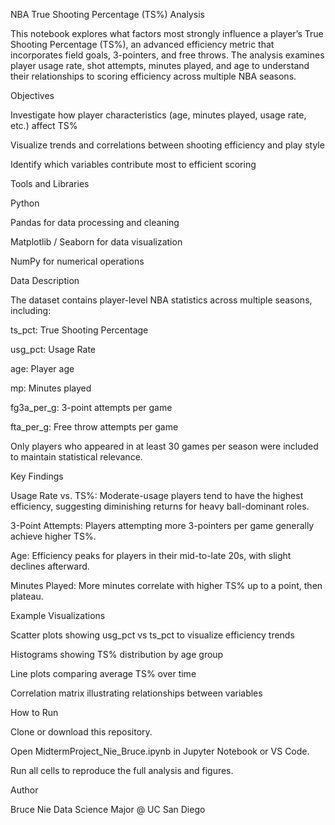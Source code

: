 NBA True Shooting Percentage (TS%) Analysis

This notebook explores what factors most strongly influence a player’s True Shooting Percentage (TS%), an advanced efficiency metric that incorporates field goals, 3-pointers, and free throws. The analysis examines player usage rate, shot attempts, minutes played, and age to understand their relationships to scoring efficiency across multiple NBA seasons.

Objectives

Investigate how player characteristics (age, minutes played, usage rate, etc.) affect TS%

Visualize trends and correlations between shooting efficiency and play style

Identify which variables contribute most to efficient scoring

Tools and Libraries

Python

Pandas for data processing and cleaning

Matplotlib / Seaborn for data visualization

NumPy for numerical operations

Data Description

The dataset contains player-level NBA statistics across multiple seasons, including:

ts_pct: True Shooting Percentage

usg_pct: Usage Rate

age: Player age

mp: Minutes played

fg3a_per_g: 3-point attempts per game

fta_per_g: Free throw attempts per game

Only players who appeared in at least 30 games per season were included to maintain statistical relevance.

Key Findings

Usage Rate vs. TS%: Moderate-usage players tend to have the highest efficiency, suggesting diminishing returns for heavy ball-dominant roles.

3-Point Attempts: Players attempting more 3-pointers per game generally achieve higher TS%.

Age: Efficiency peaks for players in their mid-to-late 20s, with slight declines afterward.

Minutes Played: More minutes correlate with higher TS% up to a point, then plateau.

Example Visualizations

Scatter plots showing usg_pct vs ts_pct to visualize efficiency trends

Histograms showing TS% distribution by age group

Line plots comparing average TS% over time

Correlation matrix illustrating relationships between variables

How to Run

Clone or download this repository.

Open MidtermProject_Nie_Bruce.ipynb in Jupyter Notebook or VS Code.

Run all cells to reproduce the full analysis and figures.

Author

Bruce Nie
Data Science Major @ UC San Diego
